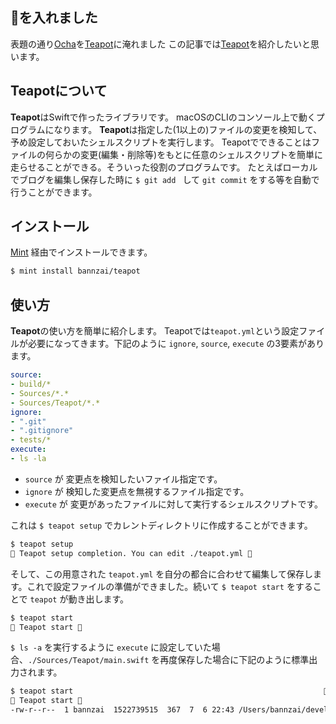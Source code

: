 
## 🍵を入れました
表題の通り[Ocha](https://github.com/bannzai/ocha)を[Teapot](https://github.com/bannzai/teapot)に淹れました
この記事では[Teapot](https://github.com/bannzai/teapot)を紹介したいと思います。

## Teapotについて
**Teapot**はSwiftで作ったライブラリです。 macOSのCLIのコンソール上で動くプログラムになります。 **Teapot**は指定した(1以上の)ファイルの変更を検知して、予め設定しておいたシェルスクリプトを実行します。 Teapotでできることはファイルの何らかの変更(編集・削除等)をもとに任意のシェルスクリプトを簡単に走らせることができる。そういった役割のプログラムです。 たとえばローカルでブログを編集し保存した時に `$ git add ` して `git commit` をする等を自動で行うことができます。

## インストール
[Mint](https://github.com/yonaskolb/Mint) 経由でインストールできます。

```bash
$ mint install bannzai/teapot
```

## 使い方
**Teapot**の使い方を簡単に紹介します。 Teapotでは`teapot.yml`という設定ファイルが必要になってきます。下記のように `ignore`, `source`, `execute` の3要素があります。  

```yaml
source:
- build/*
- Sources/*.*
- Sources/Teapot/*.*
ignore:
- ".git"
- ".gitignore"
- tests/*
execute: 
- ls -la
```

- `source` が 変更点を検知したいファイル指定です。
- `ignore` が 検知した変更点を無視するファイル指定です。
- `execute` が 変更があったファイルに対して実行するシェルスクリプトです。

これは `$ teapot setup` でカレントディレクトリに作成することができます。

```bash
$ teapot setup
🍵 Teapot setup completion. You can edit ./teapot.yml 🍵
```

そして、この用意された `teapot.yml` を自分の都合に合わせて編集して保存します。これで設定ファイルの準備ができました。続いて `$ teapot start` をすることで `teapot` が動き出します。

```bash
$ teapot start
🍵 Teapot start 🍵
```

`$ ls -a` を実行するように `execute` に設定していた場合、`./Sources/Teapot/main.swift` を再度保存した場合に下記のように標準出力されます。


```bash
$ teapot start                                                        
🍵 Teapot start 🍵
-rw-r--r--  1 bannzai  1522739515  367  7  6 22:43 /Users/bannzai/develop/oss/Teapot/Sources/Teapot/main.swift
```

